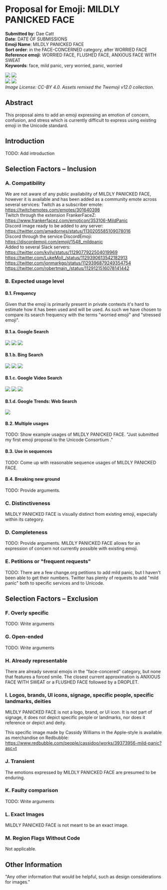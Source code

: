 # Proposal for Emoji: MILDLY PANICKED FACE

**Submitted by**: Dae Catt  
**Date**: DATE OF SUBMISSIONS  
**Emoji Name**: MILDLY PANICKED FACE  
**Sort order**: in the FACE-CONCERNED category, after WORRIED FACE  
**Reference emoji**: WORRIED FACE, FLUSHED FACE, ANXIOUS FACE WITH SWEAT  
**Keywords**: face, mild panic, very worried, panic, worried

![](emoji/mildly_panicked_face.png)
![](emoji/mildly_panicked_face_bw.png)  
![](emoji/mildly_panicked_face_18x18.png)
![](emoji/mildly_panicked_face_bw_18x18.png)  
_Image License: CC-BY 4.0. Assets remixed the Twemoji v12.0 collection._

## Abstract

This proposal aims to add an emoji expressing an emotion of concern, confusion,
and stress which is currently difficult to express using existing emoji in the
Unicode standard.

## Introduction

TODO: Add introduction

## Selection Factors – Inclusion

### A. Compatibility

We are not aware of any public availability of MILDLY PANICKED FACE, however it
is available and has been added as a community emote across several services:
Twitch as a subscriber emote: https://twitchemotes.com/emotes/301640398  
Twitch through the extension FrankerFaceZ:
https://www.frankerfacez.com/emoticon/353106-MildPanic  
Discord image ready to be added to any server:
https://twitter.com/amadornes/status/1130205585109078016  
Discord through the service DiscordEmoji:
https://discordemoji.com/emoji/1548_mildpanic  
Added to several Slack servers:  
https://twitter.com/kvlly/status/1129077922504019969
https://twitter.com/LukeMoll_/status/1129390613542182913
https://twitter.com/jonmarkgo/status/1129396879249354754
https://twitter.com/robertmain_/status/1129121516078141442

### B. Expected usage level

#### B.1. Frequency

Given that the emoji is primarily present in private contexts it's hard to
estimate how it has been used and will be used. As such we have chosen to
compare its search frequency with the terms "worried emoji" and "stressed
emoji".

#### B.1.a. Google Search

![](searches/google-mild-panic.png)
![](searches/google-worried.png)
![](searches/google-stressed.png)

#### B.1.b. Bing Search

![](searches/bing-mild-panic.png)
![](searches/bing-worried.png)
![](searches/bing-stressed.png)

#### B.1.c. Google Video Search

![](searches/youtube-mild-panic.png)
![](searches/youtube-worried.png)
![](searches/youtube-stressed.png)

#### B.1.d. Google Trends: Web Search

![](searches/google-trends.png)

#### B.2. Multiple usages

TODO: Show example usages of MILDLY PANICKED FACE.
"Just submitted my first emoji proposal to the Unicode Consortium ."

#### B.3. Use in sequences

TODO: Come up with reasonable sequence usages of MILDLY PANICKED FACE.

#### B.4. Breaking new ground

TODO: Provide arguments.

### C. Distinctiveness

MILDLY PANICKED FACE is visually distinct from existing emoji, especially within
its category.

### D. Completeness

TODO: Provide arguments. MILDLY PANICKED FACE allows for an expression of
concern not currently possible with existing emoji.

### E. Petitions or "frequent requests"

TODO: There are a few change.org petitions to add mild panic, but I haven't been
able to get their numbers. Twitter has plenty of requests to add "mild panic"
both to specific services and to Unicode.

## Selection Factors – Exclusion

### F. Overly specific

TODO: Write arguments

### G. Open-ended

TODO: Write arguments

### H. Already representable

There are already several emojis in the "face-concered" category, but none that
features a forced smile. The closest current approximation is ANXIOUS FACE WITH
SWEAT or a FLUSHED FACE followed by a DROPLET.

### I. Logos, brands, UI icons, signage, specific people, specific landmarks, deities

MILDLY PANICKED FACE is not a logo, brand, or UI icon. It is not part of
signage, it does not depict specific people or landmarks, nor does it reference
or depict and deity.

This specific image made by Cassidy Williams in the Apple-style is available as
merchandise on Redbubble:
https://www.redbubble.com/people/cassidoo/works/39373956-mild-panic?asc=t

### J. Transient

The emotions expressed by MILDLY PANICKED FACE are presumed to be enduring.

### K. Faulty comparison

TODO: Write arguments

### L. Exact Images

MILDLY PANICKED FACE is not meant to be an exact image.

### M. Region Flags Without Code

Not applicable.

## Other Information

"Any other information that would be helpful, such as design considerations for
images."
